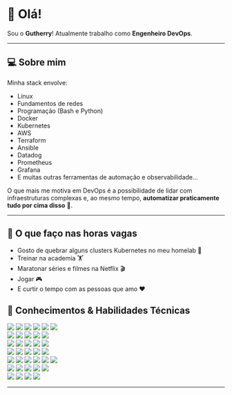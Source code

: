# 👋 Olá!

Sou o **Gutherry**! Atualmente trabalho como **Engenheiro DevOps**.

---

## 💻 Sobre mim

Minha stack envolve:

- Linux
- Fundamentos de redes
- Programação (Bash e Python)
- Docker
- Kubernetes
- AWS
- Terraform
- Ansible
- Datadog
- Prometheus
- Grafana
- E muitas outras ferramentas de automação e observabilidade...

O que mais me motiva em DevOps é a possibilidade de lidar com infraestruturas complexas e, ao mesmo tempo, **automatizar praticamente tudo por cima disso**  🧡.

---

## 🎯 O que faço nas horas vagas

- Gosto de quebrar alguns clusters Kubernetes no meu homelab 🧪
- Treinar na academia 🏋️
- Maratonar séries e filmes na Netflix 🎬
- Jogar 🎮
- E curtir o tempo com as pessoas que amo ❤️


## 🚀 Conhecimentos & Habilidades Técnicas

<p align="left">
  <!-- Linha 1 -->
  <img src="https://img.shields.io/badge/Jenkins-D24939?style=flat&logo=jenkins&logoColor=white" />
  <img src="https://img.shields.io/badge/DevOps-000000?style=flat&logo=devops&logoColor=white" />
  <img src="https://img.shields.io/badge/Git-F05032?style=flat&logo=git&logoColor=white" />
  <img src="https://img.shields.io/badge/Ansible-EE0000?style=flat&logo=ansible&logoColor=white" />
  <img src="https://img.shields.io/badge/Networking-006400?style=flat&logo=cisco&logoColor=white" />
  <img src="https://img.shields.io/badge/Linux-FCC624?style=flat&logo=linux&logoColor=black" />
  <br/>

  <!-- Linha 2 -->
  <img src="https://img.shields.io/badge/Programming-333333?style=flat&logo=codeforces&logoColor=white" />
  <img src="https://img.shields.io/badge/Python-3776AB?style=flat&logo=python&logoColor=white" />
  <img src="https://img.shields.io/badge/Go-00ADD8?style=flat&logo=go&logoColor=white" />
  <img src="https://img.shields.io/badge/Scripts-4B8BBE?style=flat&logo=gnubash&logoColor=white" />
  <img src="https://img.shields.io/badge/Kubernetes-326CE5?style=flat&logo=kubernetes&logoColor=white" />
  <br/>

  <!-- Linha 3 -->
  <img src="https://img.shields.io/badge/Prometheus-E6522C?style=flat&logo=prometheus&logoColor=white" />
  <img src="https://img.shields.io/badge/Cloud-4285F4?style=flat&logo=cloud&logoColor=white" />
  <img src="https://img.shields.io/badge/AWS-232F3E?style=flat&logo=amazonaws&logoColor=white" />
  <img src="https://img.shields.io/badge/Azure-0078D4?style=flat&logo=microsoftazure&logoColor=white" />
  <img src="https://img.shields.io/badge/Security-FF0000?style=flat&logo=security&logoColor=white" />
  <br/>

  <!-- Linha 4 -->
  <img src="https://img.shields.io/badge/OS-000000?style=flat&logo=ubuntu&logoColor=white" />
  <img src="https://img.shields.io/badge/Monitoring-FF9900?style=flat&logo=grafana&logoColor=white" />
  <img src="https://img.shields.io/badge/ElasticSearch-005571?style=flat&logo=elasticsearch&logoColor=white" />
  <img src="https://img.shields.io/badge/Virtualization-003366?style=flat&logo=vmware&logoColor=white" />
  <img src="https://img.shields.io/badge/DNS-005A9C?style=flat&logo=cloudflare&logoColor=white" />
  <br/>

  <!-- Linha 5 -->
  <img src="https://img.shields.io/badge/Testing-FFA500?style=flat&logo=testinglibrary&logoColor=white" />
  <img src="https://img.shields.io/badge/Databases-4479A1?style=flat&logo=mysql&logoColor=white" />
  <img src="https://img.shields.io/badge/Regex-000000?style=flat&logo=regex&logoColor=white" />
  <img src="https://img.shields.io/badge/Sys%20Design-4682B4?style=flat&logo=airplayaudio&logoColor=white" />
  <img src="https://img.shields.io/badge/Hardware-8A2BE2?style=flat&logo=circuitverse&logoColor=white" />
  <img src="https://img.shields.io/badge/Big%20Data-000000?style=flat&logo=apachehadoop&logoColor=white" />
  <br/>

  <!-- Linha 6 -->
  <img src="https://img.shields.io/badge/Certificates-FFD700?style=flat&logo=bookstack&logoColor=white" />
  <img src="https://img.shields.io/badge/Containers-2496ED?style=flat&logo=docker&logoColor=white" />
  <img src="https://img.shields.io/badge/SQL-CC2927?style=flat&logo=microsoftsqlserver&logoColor=white" />
  <img src="https://img.shields.io/badge/OpenShift-EE0000?style=flat&logo=redhatopenshift&logoColor=white" />
  <img src="https://img.shields.io/badge/Storage-708090?style=flat&logo=simpleicons&logoColor=white" />
  <br/>

  <!-- Linha 7 -->
  <img src="https://img.shields.io/badge/Terraform-623CE4?style=flat&logo=terraform&logoColor=white" />
  <img src="https://img.shields.io/badge/MongoDB-47A248?style=flat&logo=mongodb&logoColor=white" />
  <img src="https://img.shields.io/badge/Puppet-FFAE1A?style=flat&logo=puppet&logoColor=white" />
  <img src="https://img.shields.io/badge/Distributed-FF4500?style=flat&logo=apachekafka&logoColor=white" />
</p>

---

